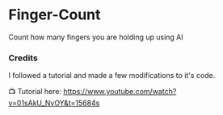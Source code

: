 # Finger-Count

Count how many fingers you are holding up using AI

### Credits

I followed a tutorial and made a few modifications to it's code. 


📺 Tutorial here: https://www.youtube.com/watch?v=01sAkU_NvOY&t=15684s 

